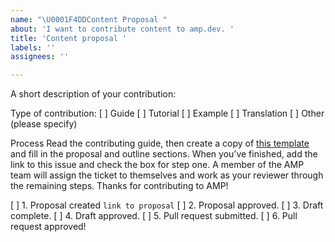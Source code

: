 ```yaml
---
name: "\U0001F4DDContent Proposal "
about: 'I want to contribute content to amp.dev. '
title: 'Content proposal '
labels: ''
assignees: ''

---
```


A short description of your contribution:

Type of contribution:
[ ] Guide
[ ] Tutorial
[ ] Example
[ ] Translation 
[ ] Other (please specify)

Process
Read the contributing guide, then create a copy of [this template](https://docs.google.com/document/d/18i_lbQ-h-auYW2SwbWRuuu2_xhtU5XrjXlcCtj0sNeY/edit?usp=sharing) and fill in the proposal and outline sections. When you’ve finished, add the link to this issue and check the box for step one. A member of the AMP team will assign the ticket to themselves and work as your reviewer through the remaining steps. Thanks for contributing to AMP! 

[ ] 1. Proposal created `link to proposal`
[ ] 2. Proposal approved.
[ ] 3. Draft complete.
[ ] 4. Draft approved.
[ ] 5. Pull request submitted.
[ ] 6. Pull request approved!
